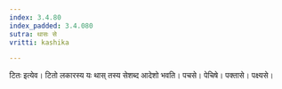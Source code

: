```yaml
---
index: 3.4.80
index_padded: 3.4.080
sutra: थासः से
vritti: kashika

---
```

टितः इत्येव। टितो लकारस्य यः थास् तस्य सेशब्द आदेशो भवति। पचसे। पेचिषे। पक्तासे। पक्ष्यसे।
